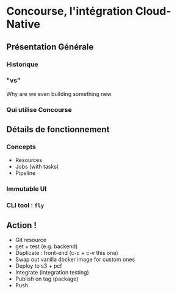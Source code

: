 # Concourse, l'intégration Cloud-Native

## Présentation Générale
### Historique
### "vs"
Why are we even building something new
### Qui utilise Concourse

## Détails de fonctionnement
### Concepts
- Resources
- Jobs (with tasks)
- Pipeline
### Immutable UI
### CLI tool : `fly`

## Action !
- Git resource
- get + test (e.g. backend)
- Duplicate : front-end (c-c + c-v this one)
- Swap out vanilla docker image for custom ones
- Deploy to s3 + pcf
- Integrate (integration testing)
- Publish on tag (package)
- Push
